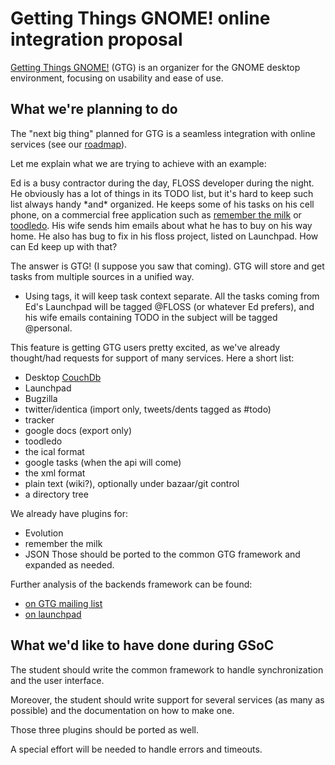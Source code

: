# Getting Things GNOME! online integration proposal

[Getting Things GNOME!](https://edge.launchpad.net/gtg) (GTG) is an
organizer for the GNOME desktop environment, focusing on usability and
ease of use.

## What we're planning to do

The "next big thing" planned for GTG is a seamless integration with
online services (see our [roadmap](../roadmap)).

Let me explain what we are trying to achieve with an example:

Ed is a busy contractor during the day, FLOSS developer during the
night. He obviously has a lot of things in its TODO list, but it's hard
to keep such list always handy \*and\* organized. He keeps some of his
tasks on his cell phone, on a commercial free application such as
[remember the milk](http://www.rememberthemilk.com) or
[toodledo](http://www.toodledo.com/). His wife sends him emails about
what he has to buy on his way home. He also has bug to fix in his floss
project, listed on Launchpad. How can Ed keep up with that?

The answer is GTG! (I suppose you saw that coming). GTG will store and
get tasks from multiple sources in a unified way.

- Using tags, it will keep task context separate. All the tasks coming
  from Ed's Launchpad will be tagged @FLOSS (or whatever Ed prefers),
  and his wife emails containing TODO in the subject will be
  tagged @personal.

This feature is getting GTG users pretty excited, as we've already
thought/had requests for support of many services. Here a short list:

- Desktop [CouchDb](/CouchDb)
- Launchpad
- Bugzilla
- twitter/identica (import only, tweets/dents tagged as #todo)
- tracker
- google docs (export only)
- toodledo
- the ical format
- google tasks (when the api will come)
- the xml format
- plain text (wiki?), optionally under bazaar/git control
- a directory tree

We already have plugins for:

- Evolution
- remember the milk
- JSON Those should be ported to the common GTG framework and expanded
  as needed.

Further analysis of the backends framework can be found:

- [on GTG mailing list](https://lists.launchpad.net/gtg/msg00660.html)
- [on launchpad](https://bugs.edge.launchpad.net/gtg/+bugs?field.tag=backends)

## What we'd like to have done during GSoC

The student should write the common framework to handle synchronization
and the user interface.

Moreover, the student should write support for several services (as many
as possible) and the documentation on how to make one.

Those three plugins should be ported as well.

A special effort will be needed to handle errors and timeouts.

